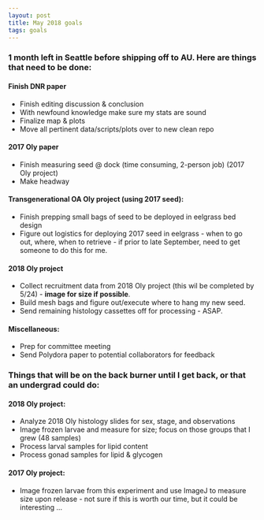 ```yaml
---
layout: post
title: May 2018 goals
tags: goals
---
```


### 1 month left in Seattle before shipping off to AU. Here are things that need to be done:  

#### Finish DNR paper  
  - Finish editing discussion & conclusion  
  - With newfound knowledge make sure my stats are sound   
  - Finalize map & plots  
  - Move all pertinent data/scripts/plots over to new clean repo  

#### 2017 Oly paper  
  - Finish measuring seed @ dock (time consuming, 2-person job) (2017 Oly project)  
  - Make headway  

#### Transgenerational OA Oly project (using 2017 seed): 
  - Finish prepping small bags of seed to be deployed in eelgrass bed design  
  - Figure out logistics for deploying 2017 seed in eelgrass - when to go out, where, when to retrieve - if prior to late September, need to get someone to do this for me.  

#### 2018 Oly project   
  - Collect recruitment data from 2018 Oly project (this wil be completed by 5/24) - **image for size if possible**.  
  - Build mesh bags and figure out/execute where to hang my new seed.  
  - Send remaining histology cassettes off for processing - ASAP.  

#### Miscellaneous: 
  - Prep for committee meeting  
  - Send Polydora paper to potential collaborators for feedback  

### Things that will be on the back burner until I get back, or that an undergrad could do:  

#### 2018 Oly project: 
  - Analyze 2018 Oly histology slides for sex, stage, and observations  
  - Image frozen larvae and measure for size; focus on those groups that I grew (48 samples)  
  - Process larval samples for lipid content  
  - Process gonad samples for lipid & glycogen  
  
#### 2017 Oly project: 
  - Image frozen larvae from this experiment and use ImageJ to measure size upon release - not sure if this is worth our time, but it could be interesting ... 
  


